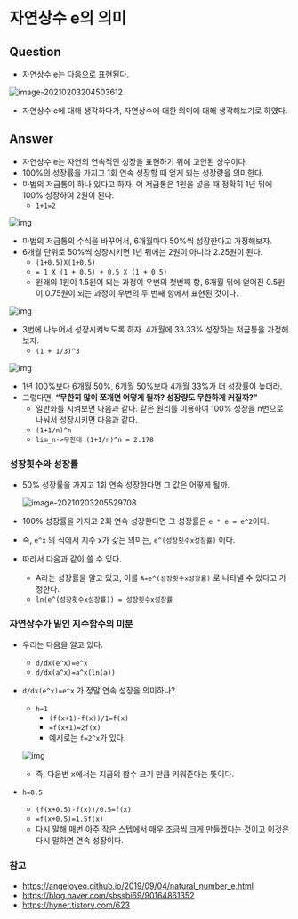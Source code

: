 # 자연상수 e의 의미

## Question

* 자연상수 e는 다음으로 표현된다.

![image-20210203204503612](/home/jypthemiracle/.config/Typora/typora-user-images/image-20210203204503612.png)

* 자연상수 e에 대해 생각하다가, 자연상수에 대한 의미에 대해 생각해보기로 하였다.

## Answer

* 자연상수 e는 자연의 연속적인 성장을 표현하기 위해 고안된 상수이다.
* 100%의 성장률을 가지고 1회 연속 성장할 때 얻게 되는 성장량을 의미한다.
* 마법의 저금통이 하나 있다고 하자. 이 저금통은 1원을 넣을 때 정확히 1년 뒤에 100% 성장하여 2원이 된다.
  * ```1+1=2```

![img](https://raw.githubusercontent.com/angeloyeo/angeloyeo.github.io/master/pics/2019-09-04_natural_number_e/pic1.png)

* 마법의 저금통의 수식을 바꾸어서, 6개월마다 50%씩 성장한다고 가정해보자.
* 6개월 단위로 50%씩 성장시키면 1년 뒤에는 2원이 아니라 2.25원이 된다.
  * ```(1+0.5)X(1+0.5)```
  * ```= 1 X (1 + 0.5) + 0.5 X (1 + 0.5)```
  * 원래의 1원이 1.5원이 되는 과정이 우변의 첫번째 항, 6개월 뒤에 얻어진 0.5원이 0.75원이 되는 과정이 우변의 두 번째 항에서 표현된 것이다.

![img](https://raw.githubusercontent.com/angeloyeo/angeloyeo.github.io/master/pics/2019-09-04_natural_number_e/pic2.png)

* 3번에 나누어서 성장시켜보도록 하자. 4개월에 33.33% 성장하는 저금통을 가정해보자.
  * ```(1 + 1/3)^3```

![img](https://raw.githubusercontent.com/angeloyeo/angeloyeo.github.io/master/pics/2019-09-04_natural_number_e/pic3.png)

* 1년 100%보다 6개월 50%, 6개월 50%보다 4개월 33%가 더 성장률이 높더라.
* 그렇다면, **“무한히 많이 쪼개면 어떻게 될까? 성장량도 무한하게 커질까?”**
  * 일반화를 시켜보면 다음과 같다. 같은 원리를 이용하여 100% 성장을 n번으로 나눠서 성장시키면 다음과 같다.
  * ```(1+1/n)^n```
  * ```lim_n->무한대 (1+1/n)^n = 2.178```

### 성장횟수와 성장률

* 50% 성장률을 가지고 1회 연속 성장한다면 그 값은 어떻게 될까.

  ![image-20210203205529708](/home/jypthemiracle/.config/Typora/typora-user-images/image-20210203205529708.png)

* 100% 성장률을 가지고 2회 연속 성장한다면 그 성장률은 ```e * e = e^2```이다.
* 즉, ```e^x``` 의 식에서 지수 x가 갖는 의미는, ```e^(성장횟수x성장률)``` 이다.
* 따라서 다음과 같이 쓸 수 있다.
  * A라는 성장률을 알고 있고, 이를 ```A=e^(성장횟수x성장률)``` 로 나타낼 수 있다고 가정한다.
  * ```ln(e^(성장횟수x성장률)) = 성장횟수x성장률```

### 자연상수가 밑인 지수함수의 미분

* 우리는 다음을 알고 있다.

  * ```d/dx(e^x)=e^x```
  * ```d/dx(a^x)=a^x(ln(a))```

* ```d/dx(e^x)=e^x``` 가 정말 연속 성장을 의미하나?

  * ```h=1```
    * ```(f(x+1)-f(x))/1=f(x)```
    * ```=f(x+1)=2f(x)```
    * 예시로는 ```f=2^x```가 있다.

  ![img](https://raw.githubusercontent.com/angeloyeo/angeloyeo.github.io/master/pics/2019-09-04_natural_number_e/pic4.png)

  * 즉, 다음번 x에서는 지금의 함수 크기 만큼 키워준다는 뜻이다.

* ```h=0.5```

  * ```(f(x+0.5)-f(x))/0.5=f(x)```
  * ```=f(x+0.5)=1.5f(x)```
  * 다시 말해 매번 아주 작은 스텝에서 매우 조금씩 크게 만들겠다는 것이고 이것은 다시 말하면 연속 성장이다.

### 참고

* https://angeloyeo.github.io/2019/09/04/natural_number_e.html
* https://blog.naver.com/sbssbi69/90164861352
* https://hyner.tistory.com/623

